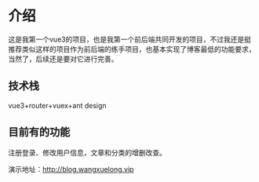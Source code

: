 # 介绍

这是我第一个vue3的项目，也是我第一个前后端共同开发的项目，不过我还是挺推荐类似这样的项目作为前后端的练手项目，也基本实现了博客最低的功能要求，当然了，后续还是要对它进行完善。

## 技术栈

vue3+router+vuex+ant design

## 目前有的功能

注册登录、修改用户信息，文章和分类的增删改查。

演示地址：http://blog.wangxuelong.vip

